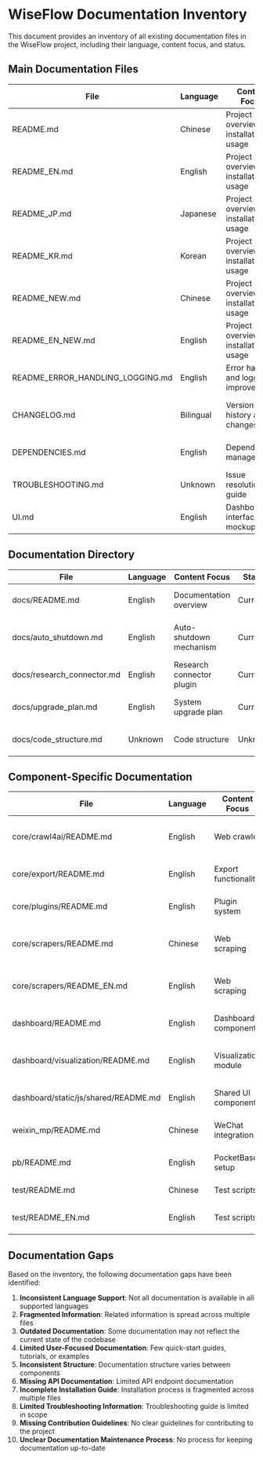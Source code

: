 # WiseFlow Documentation Inventory

This document provides an inventory of all existing documentation files in the WiseFlow project, including their language, content focus, and status.

## Main Documentation Files

| File | Language | Content Focus | Status | Notes |
|------|----------|--------------|--------|-------|
| README.md | Chinese | Project overview, installation, usage | Current | Main project documentation |
| README_EN.md | English | Project overview, installation, usage | Current | English translation of README.md |
| README_JP.md | Japanese | Project overview, installation, usage | Unknown | Japanese translation of README.md |
| README_KR.md | Korean | Project overview, installation, usage | Unknown | Korean translation of README.md |
| README_NEW.md | Chinese | Project overview, installation, usage | Draft | Updated version of README.md |
| README_EN_NEW.md | English | Project overview, installation, usage | Draft | Updated version of README_EN.md |
| README_ERROR_HANDLING_LOGGING.md | English | Error handling and logging improvements | Current | Documentation for error handling system |
| CHANGELOG.md | Bilingual | Version history and changes | Current | Documents changes between versions |
| DEPENDENCIES.md | English | Dependency management | Current | Documents project dependencies |
| TROUBLESHOOTING.md | Unknown | Issue resolution guide | Unknown | Troubleshooting common issues |
| UI.md | English | Dashboard interface mockups | Current | UI design documentation |

## Documentation Directory

| File | Language | Content Focus | Status | Notes |
|------|----------|--------------|--------|-------|
| docs/README.md | English | Documentation overview | Current | Overview of documentation directory |
| docs/auto_shutdown.md | English | Auto-shutdown mechanism | Current | Documentation for auto-shutdown feature |
| docs/research_connector.md | English | Research connector plugin | Current | Documentation for research connector |
| docs/upgrade_plan.md | English | System upgrade plan | Current | Plan for transforming WiseFlow |
| docs/code_structure.md | Unknown | Code structure | Unknown | Current code structure documentation |

## Component-Specific Documentation

| File | Language | Content Focus | Status | Notes |
|------|----------|--------------|--------|-------|
| core/crawl4ai/README.md | English | Web crawler | Current | Documentation for web crawler component |
| core/export/README.md | English | Export functionality | Current | Documentation for export component |
| core/plugins/README.md | English | Plugin system | Current | Documentation for plugin system |
| core/scrapers/README.md | Chinese | Web scraping | Current | Documentation for web scraping component |
| core/scrapers/README_EN.md | English | Web scraping | Current | English translation of scrapers README |
| dashboard/README.md | English | Dashboard component | Current | Documentation for dashboard component |
| dashboard/visualization/README.md | English | Visualization module | Current | Documentation for visualization module |
| dashboard/static/js/shared/README.md | English | Shared UI components | Current | Documentation for shared UI components |
| weixin_mp/README.md | Chinese | WeChat integration | Current | Documentation for WeChat integration |
| pb/README.md | English | PocketBase setup | Current | Documentation for PocketBase setup |
| test/README.md | Chinese | Test scripts | Current | Documentation for test scripts |
| test/README_EN.md | English | Test scripts | Current | English translation of test README |

## Documentation Gaps

Based on the inventory, the following documentation gaps have been identified:

1. **Inconsistent Language Support**: Not all documentation is available in all supported languages
2. **Fragmented Information**: Related information is spread across multiple files
3. **Outdated Documentation**: Some documentation may not reflect the current state of the codebase
4. **Limited User-Focused Documentation**: Few quick-start guides, tutorials, or examples
5. **Inconsistent Structure**: Documentation structure varies between components
6. **Missing API Documentation**: Limited API endpoint documentation
7. **Incomplete Installation Guide**: Installation process is fragmented across multiple files
8. **Limited Troubleshooting Information**: Troubleshooting guide is limited in scope
9. **Missing Contribution Guidelines**: No clear guidelines for contributing to the project
10. **Unclear Documentation Maintenance Process**: No process for keeping documentation up-to-date

